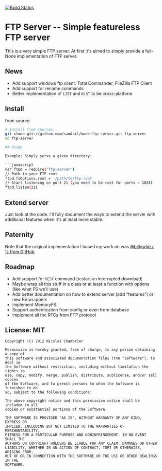 [![Build Status](https://secure.travis-ci.org/naholyr/node-ftp-server.png)](http://travis-ci.org/naholyr/node-ftp-server)

# FTP Server -- Simple featureless FTP server

This is a very simple FTP server. At first it's aimed to simply provide a full-Node implementation of FTP server.

## News

 * Add support windows ftp client: Total Commander, FileZilla FTP Client
 * Add support for rename commands
 * Better implementation of `LIST` and `NLST` to be cross-platform


## Install

from source:

```bash
# Install from sources...
git clone git://github.com/sandbil/node-ftp-server.git ftp-server
cd ftp-server

## Usage

Example: Simply serve a given directory:

```javascript
var ftpd = require('ftp-server')
// Path to your FTP root
ftpd.fsOptions.root = '/path/to/ftp-root'
// Start listening on port 21 (you need to be root for ports < 1024)
ftpd.listen(21)
```

## Extend server

Just look at the code. I'll fully document the ways to extend the server with additional features when it's at least more stable.

## Paternity

Note that the original implementation I based my work on was [@billywhizz 's from GitHub](https://github.com/billywhizz/nodeftpd).

## Roadmap
 * Add support for `REST` command (restart an interrupted download)
 * Maybe wrap all this stuff in a class or at least a function with options (like what FS we'll use)
 * Add better documentation on how to extend server (add "features") or new FS wrappers
 * Implement MemoryFS
 * Support authentication from config or even from database
 * Implement all the RFCs from FTP protocol

## License: MIT

```
Copyright (C) 2012 Nicolas Chambrier

Permission is hereby granted, free of charge, to any person obtaining a copy of
this software and associated documentation files (the "Software"), to deal in
the Software without restriction, including without limitation the rights to
use, copy, modify, merge, publish, distribute, sublicense, and/or sell copies
of the Software, and to permit persons to whom the Software is furnished to do
so, subject to the following conditions:

The above copyright notice and this permission notice shall be included in all
copies or substantial portions of the Software.

THE SOFTWARE IS PROVIDED "AS IS", WITHOUT WARRANTY OF ANY KIND, EXPRESS OR
IMPLIED, INCLUDING BUT NOT LIMITED TO THE WARRANTIES OF MERCHANTABILITY,
FITNESS FOR A PARTICULAR PURPOSE AND NONINFRINGEMENT. IN NO EVENT SHALL THE
AUTHORS OR COPYRIGHT HOLDERS BE LIABLE FOR ANY CLAIM, DAMAGES OR OTHER
LIABILITY, WHETHER IN AN ACTION OF CONTRACT, TORT OR OTHERWISE, ARISING FROM,
OUT OF OR IN CONNECTION WITH THE SOFTWARE OR THE USE OR OTHER DEALINGS IN THE
SOFTWARE.
```
